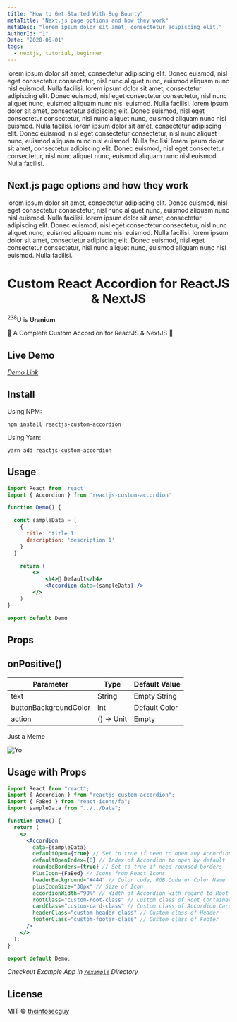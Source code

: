 ```yaml
---
title: "How to Get Started With Bug Bounty"
metaTitle: "Next.js page options and how they work"
metaDesc: "lorem ipsum dolor sit amet, consectetur adipiscing elit."
AuthorId: "1"
Date: "2020-05-01"
tags:
  - nextjs, tutorial, beginner
---
```


lorem ipsum dolor sit amet, consectetur adipiscing elit. Donec euismod, nisl eget consectetur consectetur, nisl nunc aliquet nunc, euismod aliquam nunc nisl euismod. Nulla facilisi. lorem ipsum dolor sit amet, consectetur adipiscing elit. Donec euismod, nisl eget consectetur consectetur, nisl nunc aliquet nunc, euismod aliquam nunc nisl euismod. Nulla facilisi. lorem ipsum dolor sit amet, consectetur adipiscing elit. Donec euismod, nisl eget consectetur consectetur, nisl nunc aliquet nunc, euismod aliquam nunc nisl euismod. Nulla facilisi. lorem ipsum dolor sit amet, consectetur adipiscing elit. Donec euismod, nisl eget consectetur consectetur, nisl nunc aliquet nunc, euismod aliquam nunc nisl euismod. Nulla facilisi. lorem ipsum dolor sit amet, consectetur adipiscing elit. Donec euismod, nisl eget consectetur consectetur, nisl nunc aliquet nunc, euismod aliquam nunc nisl euismod. Nulla facilisi.

## Next.js page options and how they work

lorem ipsum dolor sit amet, consectetur adipiscing elit. Donec euismod, nisl eget consectetur consectetur, nisl nunc aliquet nunc, euismod aliquam nunc nisl euismod. Nulla facilisi. lorem ipsum dolor sit amet, consectetur adipiscing elit. Donec euismod, nisl eget consectetur consectetur, nisl nunc aliquet nunc, euismod aliquam nunc nisl euismod. Nulla facilisi. lorem ipsum dolor sit amet, consectetur adipiscing elit. Donec euismod, nisl eget consectetur consectetur, nisl nunc aliquet nunc, euismod aliquam nunc nisl euismod. Nulla facilisi.

# <center> Custom React Accordion for ReactJS & NextJS </center>

<sup>238</sup>U is <b>Uranium</b>

🚀 A Complete Custom Accordion for ReactJS &amp; NextJS 🚀

## Live Demo

_[Demo Link](https://theinfosecguy.github.io/reactjs-custom-accordion/)_

## Install

Using NPM:

```
npm install reactjs-custom-accordion
```

Using Yarn:

```
yarn add reactjs-custom-accordion
```

## Usage

```jsx
import React from 'react'
import { Accordion } from 'reactjs-custom-accordion'

function Demo() {

  const sampleData = [
    {
      title: 'title 1'
      description: 'description 1'
    }
  ]

    return (
        <>
            <h4>🚀 Default</h4>
            <Accordion data={sampleData} />
        </>
    )
}

export default Demo
```

## Props

## onPositive()

| Parameter             | Type       | Default Value |
| --------------------- | ---------- | ------------- |
| text                  | String     | Empty String  |
| buttonBackgroundColor | Int        | Default Color |
| action                | () -> Unit | Empty         |


Just a Meme

![Yo](https://images.unsplash.com/photo-1651627314734-46bdc9212ddc?ixlib=rb-1.2.1&ixid=MnwxMjA3fDB8MHxwaG90by1wYWdlfHx8fGVufDB8fHx8&auto=format&fit=crop&w=387&q=80)


## Usage with Props

```jsx
import React from "react";
import { Accordion } from "reactjs-custom-accordion";
import { FaBed } from "react-icons/fa";
import sampleData from "../../Data";

function Demo() {
  return (
    <>
      <Accordion
        data={sampleData}
        defaultOpen={true} // Set to true if need to open any Accordion by default
        defaultOpenIndex={0} // Index of Accordion to open by default
        roundedBorders={true} // Set to true if need rounded borders
        PlusIcon={FaBed} // Icons from React Icons
        headerBackground="#444" // Color code, RGB Code or Color Name
        plusIconSize="30px" // Size of Icon
        accordionWidth="90%" // Width of Accordion with regard to Root Container
        rootClass="custom-root-class" // Custom class of Root Container
        cardClass="custom-card-class" // Custom class of Accordion Card
        headerClass="custom-header-class" // Custom class of Header
        footerClass="custom-footer-class" // Custom class of Footer
      />
    </>
  );
}

export default Demo;
```

_Checkout Example App in [`/example`](https://github.com/theinfosecguy/reactjs-custom-accordion/tree/main/example) Directory_

## License

MIT © [theinfosecguy](https://github.com/theinfosecguy)
